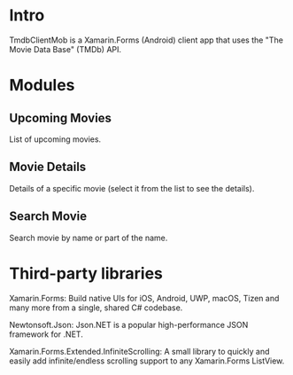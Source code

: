 # Intro
TmdbClientMob is a Xamarin.Forms (Android) client app that uses the "The Movie Data Base" (TMDb) API.

# Modules
## Upcoming Movies
List of upcoming movies.

## Movie Details
Details of a specific movie (select it from the list to see the details).

## Search Movie
Search movie by name or part of the name.

# Third-party libraries
Xamarin.Forms: Build native UIs for iOS, Android, UWP, macOS, Tizen and many more from a single, shared C# codebase.

Newtonsoft.Json: Json.NET is a popular high-performance JSON framework for .NET.

Xamarin.Forms.Extended.InfiniteScrolling: A small library to quickly and easily add infinite/endless scrolling support to any Xamarin.Forms ListView.
